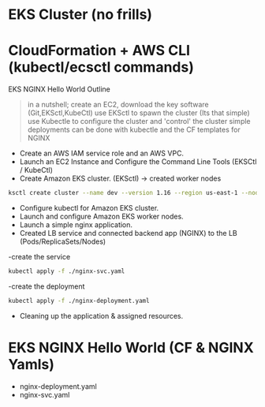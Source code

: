 # EKS Cluster (no frills) 
# CloudFormation + AWS CLI (kubectl/ecsctl commands)



EKS NGINX Hello World Outline
> in a nutshell; create an EC2, download the key software (Git,EKSctl,KubeCtl)
> use EKSctl to spawn the cluster (Its that simple)
> use Kubectle to configure the cluster and 'control' the cluster
> simple deployments can be done with kubectle and the CF templates for NGINX


- Create an AWS IAM service role and an AWS VPC.
- Launch an EC2 Instance and Configure the Command Line Tools
(EKSCtl / KubeCtl)
- Create Amazon EKS cluster.
(EKSctl) -> created worker nodes

```sh
ksctl create cluster --name dev --version 1.16 --region us-east-1 --nodegroup-name standard-workers --node-type t3.micro --nodes 3 --nodes-min 1 --nodes-max 4 --managed
```
- Configure kubectl for Amazon EKS cluster.
- Launch and configure Amazon EKS worker nodes.
- Launch a simple nginx application.
 - Created LB service and connected backend app (NGINX) to the LB (Pods/ReplicaSets/Nodes)
 
-create the service
```sh 
kubectl apply -f ./nginx-svc.yaml
```
-create the deployment
```sh 
kubectl apply -f ./nginx-deployment.yaml
```
- Cleaning up the application & assigned resources.
 
 
# EKS NGINX Hello World (CF & NGINX Yamls)
 -  nginx-deployment.yaml
 -  nginx-svc.yaml

